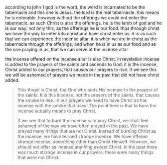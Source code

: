according to john 1 god is the word, the word
is incarnated to be the tabernacle and this one
is Jesus. the lord is the real tabernacle. this means
he is enterable. however without the offerings
we could not enter the tabernacle. as such Christ
is also the offerings. he is the lamb of god and
he is our way. not only this, as the offerings
he is our food. thus through christ we have the
way to enter into christ and have christ enter us.
it is as such that we can experience the incense
altar. it is when we are in christ as the tabernacle
through the offerings, and when he is in us as our
food and as the one praying in us, that we can
serve at the incense altar 

the incense offered on the incense altar is also Christ. in revelation incense is added to the prayers of the saints and ascends to God. it is the incense, Christ added to our prayers, that causes our prayers to rise. if we see this we will be ashamed of prayers we made in the past that did not have christ added.

> This Angel is Christ, the One who adds His incense to the prayers of the saints. It is this incense, not the prayers of the saints, that causes the smoke to rise. In our prayers we need to have Christ as the incense with the smoke that rises. The point here is that to burn the incense actually means to pray Christ.
>
> If we see that to burn the incense is to pray Christ, we shall feel ashamed of the way we have often prayed in the past. We have prayed many things that are not Christ. Instead of burning Christ as the incense, we have burned strange incense. We have offered strange incense, something other than Christ Himself. However, we should not offer as incense anything except Christ. In the past there was much strange incense in our prayers; there were many things that were not Christ.

